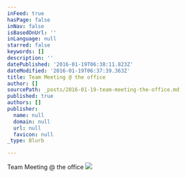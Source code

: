 ```yaml
---
inFeed: true
hasPage: false
inNav: false
isBasedOnUrl: ''
inLanguage: null
starred: false
keywords: []
description: ''
datePublished: '2016-01-19T06:38:11.823Z'
dateModified: '2016-01-19T06:37:39.363Z'
title: Team Meeting @ the office
author: []
sourcePath: _posts/2016-01-19-team-meeting-the-office.md
published: true
authors: []
publisher:
  name: null
  domain: null
  url: null
  favicon: null
_type: Blurb

---
```

Team Meeting @ the office
![](https://s3-us-west-2.amazonaws.com/the-grid-img/p/9be5d5b040f44cfb988d71d48e1beca879c475c6.png)